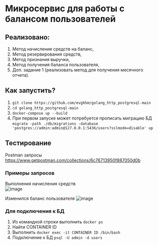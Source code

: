 # Микросервис для работы с балансом пользователей
## Реализовано:
1. Метод начисления средств на баланс,
2. Метод резервирования средств,
3. Метод признания выручки,
4. Метод получения баланса пользователя,
5. Доп. задание 1 (реализовать метод для получения месячного отчета).

## Как запустить?
1. `git clone https://github.com/evgkhm/golang_http_postgresql-main`
2. `cd golang_http_postgresql-main`
3. `docker-compose up --build`  
4. При первом запуске может потребуется прописать миграцию БД
`migrate -path ./db/migrations -database 'postgres://admin:admin@127.0.0.1:5436/users?sslmode=disable' up`

## Тестирование
Postman запросы
https://www.getpostman.com/collections/6c76713950f887050d0b

### Примеры запросов
Выполнения начисления средств  
![image](https://user-images.githubusercontent.com/110117813/181467920-032ee6e3-64ac-4a12-8dd4-8da03b70347d.png)

Изменился баланс пользователя
![image](https://user-images.githubusercontent.com/110117813/181468028-9cc63eb6-d83c-4cb5-ab60-87b1b0908d29.png)

### Для подключения к БД
1. Из командной строки выполнить `docker ps`
2. Найти CONTAINER ID
3. Выполнить `docker exec -it CONTAINER ID /bin/bash`
4. Подключение к БД `psql -U admin -d users`
